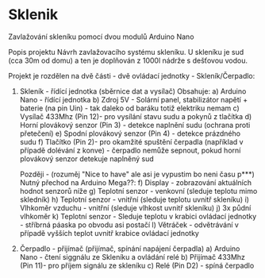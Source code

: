 # Sklenik
Zavlažování skleníku pomocí dvou modulů Arduino Nano

Popis projektu
Návrh zavlažovacího systému skleníku.
U skleníku je sud (cca 30m od domu) a ten je doplňován z 1000l nádrže s dešťovou vodou.


Projekt je rozdělen na dvě části - dvě ovládací jednotky - Skleník/Čerpadlo:
1) Skleník - řídící jednotka (sběrnice dat a vysílač)
Obsahuje:
a) Arduino Nano - řídící jednotka
b) Zdroj 5V - Solární panel, stabilizátor napětí + baterie (na pin Uin) - tak daleko od baráku totiž elektriku nemam
c) Vysílač 433Mhz (Pin 12)- pro vysílání stavu sudu a pokynů z tlačítka
d) Horní plovákový senzor (Pin 3) - detekce naplnění sudu (ochrana proti přetečení)
e) Spodní plovákový senzor (Pin 4) - detekce prázdného sudu
f) Tlačítko (Pin 2)- pro okamžité spuštění čerpadla (například v případě dolévání z konve) - čerpadlo nemůže sepnout, pokud horní plovákový senzor detekuje naplněný sud
    
   Později - (rozuměj "Nice to have" ale asi je vypustim bo neni času p***) Nutný přechod na Arduino Mega??:
    f) Display - zobrazování aktuálních hodnot senzorů níže
    g) Teplotní senzor - venkovní (sleduje teplotu mimo skledník)
    h) Teplotní senzor - vnitřní (sleduje teplotu uvnitř skleníku)
    i) Vlhkoměr vzduchu - vnitřní (sleduje vlhkost uvnitř skleníku)
    j) 3x půdní vlhkoměr
    k) Teplotní senzor - Sleduje teplotu v krabici ovládací jednotky - stříbrná páaska po obvodu asi postačí
    l) Větráček - odvětrávání v případě vyšších teplot uvnitř krabice ovládací jednotky
    
2) Čerpadlo - přijímač (přijímač, spínání napájení čerpadla)
  a) Arduino Nano - čtení siggnálu ze Skleníku a ovládání relé 
  b) Přijímač 433Mhz (Pin 11)- pro příjem signálu ze skleníku
  c) Relé (Pin D2) - spíná čerpadlo
  

